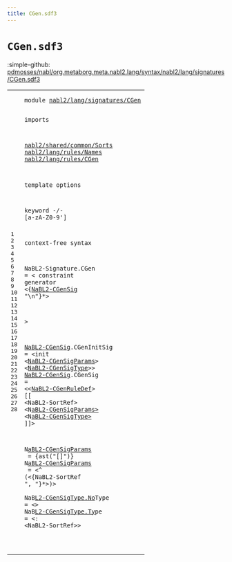 ```yaml
---
title: CGen.sdf3
---
```


# `CGen.sdf3`

:simple-github: [pdmosses/nabl/org.metaborg.meta.nabl2.lang/syntax/nabl2/lang/signatures/CGen.sdf3]

[pdmosses/nabl/org.metaborg.meta.nabl2.lang/syntax/nabl2/lang/signatures/CGen.sdf3]: https://github.com/pdmosses/nabl/blob/master/org.metaborg.meta.nabl2.lang/syntax/nabl2/lang/signatures/CGen.sdf3 "The source file on GitHub"

<div class="sdf3"><table class="highlighttable"><tbody><tr><td class="linenos"><div class="linenodiv"><pre><span></span>1
2
3
4
5
6
7
8
9
10
11
12
13
14
15
16
17
18
19
20
21
22
23
24
25
26
27
28
</pre></div></td>
<td class="code"><pre><code><span class="keyword">module</span> <a href="../Signature.sdf3#nabl2/lang/signatures/CGen_51_77" id="nabl2/lang/signatures/CGen_7_33" title="Referenced at ../Signature.sdf3 line 5">nabl2/lang/signatures/CGen</a>

<span class="keyword">imports</span>

  <a href="../../../../../../../file:/Users/pdm/eclipse/spoofax-dev/Eclipse.app/Contents/Eclipse/plugins/org.metaborg.meta.nabl2.shared.eclipse_2.6.0.20230609-133100-master/target/unpacked/latest/syntax/nabl2/shared/common/Sorts.sdf3#nabl2/shared/common/Sorts_7_32" id="nabl2/shared/common/Sorts_46_71" title="Defined at ../../../../../../../file:/Users/pdm/eclipse/spoofax-dev/Eclipse.app/Contents/Eclipse/plugins/org.metaborg.meta.nabl2.shared.eclipse_2.6.0.20230609-133100-master/target/unpacked/latest/syntax/nabl2/shared/common/Sorts.sdf3 line 1">nabl2/shared/common/Sorts</a>
  <a href="../../rules/Names.sdf3#nabl2/lang/rules/Names_7_29" id="nabl2/lang/rules/Names_74_96" title="Defined at ../../rules/Names.sdf3 line 1">nabl2/lang/rules/Names</a>
  <a href="../../rules/CGen.sdf3#nabl2/lang/rules/CGen_7_28" id="nabl2/lang/rules/CGen_99_120" title="Defined at ../../rules/CGen.sdf3 line 1">nabl2/lang/rules/CGen</a>

<span class="keyword">template options</span>

  <span class="keyword">keyword</span> -/- [<span class="cons_Regular">a</span>-<span class="cons_Regular">z</span><span class="cons_Regular">A</span>-<span class="cons_Regular">Z</span><span class="cons_Regular">0</span>-<span class="cons_Regular">9</span>\']

<span class="keyword">context-free syntax</span>

  <span id="NaBL2-Signature_192_207" title="Not referenced locally, nor via imports">NaBL2-Signature</span>.<span class="cons_Constructor"><span id="CGen_208_212" title="Not referenced locally, nor via imports">CGen</span></span> = &lt;
    <span class="cons_String">constraint</span> <span class="cons_String">generator</span>
      &lt;{<a href="#NaBL2-CGenSig_280_293" id="NaBL2-CGenSig_250_263" title="Defined at line 21, 22">NaBL2-CGenSig</a> <span class="cons_Lit">"\n"</span>}*&gt;

  &gt;

  <a href="#NaBL2-CGenSig_250_263" id="NaBL2-CGenSig_280_293" title="Referenced at line 17">NaBL2-CGenSig</a>.<span class="cons_Constructor"><span id="CGenInitSig_294_305" title="Not referenced locally, nor via imports">CGenInitSig</span></span> = &lt;<span class="cons_String">init</span> &lt;<a href="#NaBL2-CGenSigParams_477_496" id="NaBL2-CGenSigParams_315_334" title="Defined at line 24, 25">NaBL2-CGenSigParams</a>&gt; &lt;<a href="#NaBL2-CGenSigType_602_619" id="NaBL2-CGenSigType_337_354" title="Defined at line 27, 28">NaBL2-CGenSigType</a>&gt;&gt;
  <a href="#NaBL2-CGenSig_250_263" id="NaBL2-CGenSig_359_372" title="Referenced at line 17">NaBL2-CGenSig</a>.<span class="cons_Constructor"><span id="CGenSig_373_380" title="Not referenced locally, nor via imports">CGenSig</span></span>     = &lt;&lt;<a href="../../rules/Names.sdf3#NaBL2-CGenRuleDef_164_181" id="NaBL2-CGenRuleDef_389_406" title="Defined at ../../rules/Names.sdf3 line 14, 15, 16, 17">NaBL2-CGenRuleDef</a>&gt; <span class="cons_String">[[</span> &lt;<span class="keyword">N</span>aBL2-SortRef&gt; &lt;<span class="keyword">N</span><a href="#NaBL2-CGenSigParams_477_496" id="NaBL2-CGenSigParams_428_447" title="Defined at line 24, 25">aBL2-CGenSigParams&gt;</a> &lt;<span class="keyword">N</span><a href="#NaBL2-CGenSigType_602_619" id="NaBL2-CGenSigType_450_467" title="Defined at line 27, 28">aBL2-CGenSigType&gt;</a> ]<span class="cons_String">]&gt;</span>
 
  <span class="keyword">N</span><a href="#NaBL2-CGenSigParams_428_447" id="NaBL2-CGenSigParams_477_496" title="Referenced at line 22">aBL2-CGenSigParams </a>  =                               {<span class="keyword">a</span>st("[]")}
  <span class="keyword">N</span><a href="#NaBL2-CGenSigParams_428_447" id="NaBL2-CGenSigParams_545_564" title="Referenced at line 22">aBL2-CGenSigParams </a>  = &lt;^<span class="cons_String"> </span>(<span class="cons_String">&lt;</span>{<span class="keyword">N</span><span class="keyword">aB</span>L2-SortRef ", <span class="cons_Lit">"}*&gt;</span>)&gt;
<span class="cons_String">
</span>  <span class="keyword">NaB</span><a href="#NaBL2-CGenSigType_450_467" id="NaBL2-CGenSigType_602_619" title="Referenced at line 22">L2-CGenSigType.No</a><span class="keyword">T</span><span class="cons_Constructor"><span id="NoType_620_626" title="Not referenced locally, nor via imports">ype = </span></span>&lt;&gt;
  <span class="keyword">NaB</span><a href="#NaBL2-CGenSigType_450_467" id="NaBL2-CGenSigType_634_651" title="Referenced at line 22">L2-CGenSigType.Ty</a><span class="keyword">p</span><span class="cons_Constructor"><span id="Type_652_656" title="Not referenced locally, nor via imports">e   </span></span>= &lt;: &lt;<span class="cons_String">N</span>a<span class="keyword">B</span><span class="keyword">L</span>2-SortRef&gt;&gt;

</code></pre></td></tr></tbody></table></div>